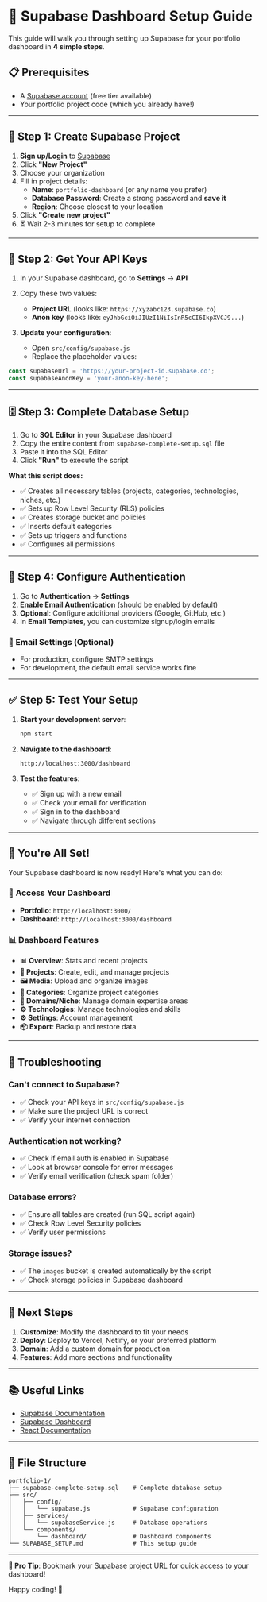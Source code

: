 # 🚀 Supabase Dashboard Setup Guide

This guide will walk you through setting up Supabase for your portfolio dashboard in **4 simple steps**.

## 📋 Prerequisites

- A [Supabase account](https://supabase.com) (free tier available)
- Your portfolio project code (which you already have!)

---

## 🎯 Step 1: Create Supabase Project

1. **Sign up/Login** to [Supabase](https://supabase.com)
2. Click **"New Project"**
3. Choose your organization
4. Fill in project details:
   - **Name**: `portfolio-dashboard` (or any name you prefer)
   - **Database Password**: Create a strong password and **save it**
   - **Region**: Choose closest to your location
5. Click **"Create new project"**
6. ⏳ Wait 2-3 minutes for setup to complete

---

## 🔑 Step 2: Get Your API Keys

1. In your Supabase dashboard, go to **Settings** → **API**
2. Copy these two values:
   - **Project URL** (looks like: `https://xyzabc123.supabase.co`)
   - **Anon key** (looks like: `eyJhbGciOiJIUzI1NiIsInR5cCI6IkpXVCJ9...`)

3. **Update your configuration**:
   - Open `src/config/supabase.js`
   - Replace the placeholder values:

```javascript
const supabaseUrl = 'https://your-project-id.supabase.co';
const supabaseAnonKey = 'your-anon-key-here';
```

---

## 🗄️ Step 3: Complete Database Setup

1. Go to **SQL Editor** in your Supabase dashboard
2. Copy the entire content from `supabase-complete-setup.sql` file
3. Paste it into the SQL Editor
4. Click **"Run"** to execute the script

**What this script does:**
- ✅ Creates all necessary tables (projects, categories, technologies, niches, etc.)
- ✅ Sets up Row Level Security (RLS) policies
- ✅ Creates storage bucket and policies
- ✅ Inserts default categories
- ✅ Sets up triggers and functions
- ✅ Configures all permissions

---

## 🔐 Step 4: Configure Authentication

1. Go to **Authentication** → **Settings**
2. **Enable Email Authentication** (should be enabled by default)
3. **Optional**: Configure additional providers (Google, GitHub, etc.)
4. In **Email Templates**, you can customize signup/login emails

### 📧 Email Settings (Optional)
- For production, configure SMTP settings
- For development, the default email service works fine

---

## ✅ Step 5: Test Your Setup

1. **Start your development server**:
   ```bash
   npm start
   ```

2. **Navigate to the dashboard**:
   ```
   http://localhost:3000/dashboard
   ```

3. **Test the features**:
   - ✅ Sign up with a new email
   - ✅ Check your email for verification
   - ✅ Sign in to the dashboard
   - ✅ Navigate through different sections

---

## 🎉 You're All Set!

Your Supabase dashboard is now ready! Here's what you can do:

### 🚀 **Access Your Dashboard**
- **Portfolio**: `http://localhost:3000/`
- **Dashboard**: `http://localhost:3000/dashboard`

### 📊 **Dashboard Features**
- **📊 Overview**: Stats and recent projects
- **💼 Projects**: Create, edit, and manage projects
- **🖼️ Media**: Upload and organize images
- **📁 Categories**: Organize project categories
- **🎯 Domains/Niche**: Manage domain expertise areas
- **⚙️ Technologies**: Manage technologies and skills
- **⚙️ Settings**: Account management
- **📦 Export**: Backup and restore data

---

## 🔧 Troubleshooting

### **Can't connect to Supabase?**
- ✅ Check your API keys in `src/config/supabase.js`
- ✅ Make sure the project URL is correct
- ✅ Verify your internet connection

### **Authentication not working?**
- ✅ Check if email auth is enabled in Supabase
- ✅ Look at browser console for error messages
- ✅ Verify email verification (check spam folder)

### **Database errors?**
- ✅ Ensure all tables are created (run SQL script again)
- ✅ Check Row Level Security policies
- ✅ Verify user permissions

### **Storage issues?**
- ✅ The `images` bucket is created automatically by the script
- ✅ Check storage policies in Supabase dashboard

---

## 🌟 Next Steps

1. **Customize**: Modify the dashboard to fit your needs
2. **Deploy**: Deploy to Vercel, Netlify, or your preferred platform
3. **Domain**: Add a custom domain for production
4. **Features**: Add more sections and functionality

---

## 📚 Useful Links

- [Supabase Documentation](https://supabase.com/docs)
- [Supabase Dashboard](https://app.supabase.com)
- [React Documentation](https://reactjs.org/docs)

---

## 📁 File Structure

```
portfolio-1/
├── supabase-complete-setup.sql    # Complete database setup
├── src/
│   ├── config/
│   │   └── supabase.js            # Supabase configuration
│   ├── services/
│   │   └── supabaseService.js     # Database operations
│   └── components/
│       └── dashboard/             # Dashboard components
└── SUPABASE_SETUP.md              # This setup guide
```

---

**🎯 Pro Tip**: Bookmark your Supabase project URL for quick access to your dashboard!

Happy coding! 🚀 